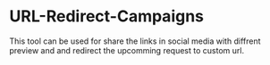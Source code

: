 # URL-Redirect-Campaigns
This tool can be used for share the links in social media with diffrent preview and and redirect the upcomming request to custom url.
